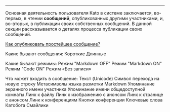 ***

Основная деятельность пользователя Kato в системе заключается, во-первых, в чтении **сообщений**, опубликованных другими участниками, и, во-вторых, в публикации своих собственных сообщений. В данной секции рассказывается о деталях процесса публикации своих сообщений.

[Как опубликовать простейшее сообщение?](/articles/ru/faq/list#how-to-send-a-message)

Какие бывают сообщения:
  Короткие
  Длинные

Какие бывают режимы:
  Режим "Markdown OFF"
  Режим "Markdown ON"
  Режим "Code ON"
  Режим «Без записи»

Что может входить в сообщение:
  Текст (Unicode)
  Символ перехода на новую строку
  Метасимволы языка разметки Markdown
  Упоминание экранного имени участника
  Упоминание имени общедоступной комнаты
  Линк к файлу
    Линк к изображению с анонсом
    Линк к странице с анонсом
  Линк к конференциям
  Кнопки конференции
  Ключевые слова Катобота
  Смайлики
  
